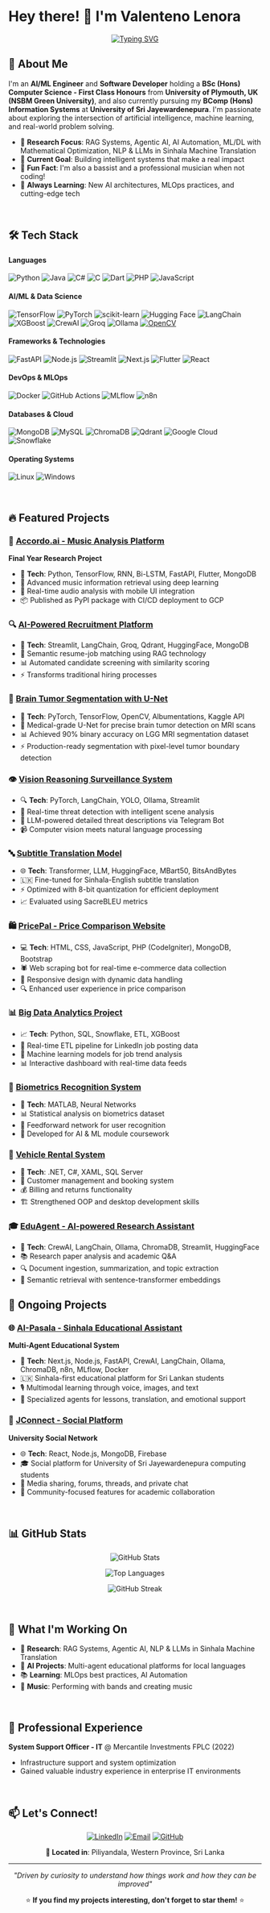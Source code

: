 # Hey there! 👋 I'm Valenteno Lenora

<div align="center">
  
[![Typing SVG](https://readme-typing-svg.herokuapp.com?font=Fira+Code&pause=1000&color=36BCF7&width=435&lines=AI%2FML+Engineer+%F0%9F%A4%96;Full+Stack+Developer+%F0%9F%92%BB;Research+%26+Innovation+Driven+%F0%9F%94%AC;Music+%26+Tech+Passionate+%F0%9F%8E%B5)](https://git.io/typing-svg)

</div>

## 🚀 About Me

I'm an **AI/ML Engineer** and **Software Developer** holding a **BSc (Hons) Computer Science - First Class Honours** from **University of Plymouth, UK (NSBM Green University)**, and also currently pursuing my **BComp (Hons) Information Systems** at **University of Sri Jayewardenepura**. I'm passionate about exploring the intersection of artificial intelligence, machine learning, and real-world problem solving.

- 🔬 **Research Focus**: RAG Systems, Agentic AI, AI Automation, ML/DL with Mathematical Optimization, NLP & LLMs in Sinhala Machine Translation
- 🎯 **Current Goal**: Building intelligent systems that make a real impact
- 🎵 **Fun Fact**: I'm also a bassist and a professional musician when not coding!
- 🌱 **Always Learning**: New AI architectures, MLOps practices, and cutting-edge tech

<br>

## 🛠️ Tech Stack

#### Languages
![Python](https://img.shields.io/badge/Python-3776AB?style=for-the-badge&logo=python&logoColor=white)
![Java](https://img.shields.io/badge/Java-ED8B00?style=for-the-badge&logo=java&logoColor=white)
![C#](https://img.shields.io/badge/C%23-239120?style=for-the-badge&logo=c-sharp&logoColor=white)
![C](https://img.shields.io/badge/C-00599C?style=for-the-badge&logo=c&logoColor=white)
![Dart](https://img.shields.io/badge/Dart-0175C2?style=for-the-badge&logo=dart&logoColor=white)
![PHP](https://img.shields.io/badge/PHP-777BB4?style=for-the-badge&logo=php&logoColor=white)
![JavaScript](https://img.shields.io/badge/JavaScript-F7DF1E?style=for-the-badge&logo=javascript&logoColor=black)

#### AI/ML & Data Science
![TensorFlow](https://img.shields.io/badge/TensorFlow-FF6F00?style=for-the-badge&logo=tensorflow&logoColor=white)
![PyTorch](https://img.shields.io/badge/PyTorch-EE4C2C?style=for-the-badge&logo=pytorch&logoColor=white)
![scikit-learn](https://img.shields.io/badge/scikit--learn-F7931E?style=for-the-badge&logo=scikit-learn&logoColor=white)
![Hugging Face](https://img.shields.io/badge/%F0%9F%A4%97%20Hugging%20Face-FFD21E?style=for-the-badge)
![LangChain](https://img.shields.io/badge/LangChain-121212?style=for-the-badge&logo=chainlink&logoColor=white)
![XGBoost](https://img.shields.io/badge/XGBoost-FF6600?style=for-the-badge&logo=xgboost&logoColor=white)
![CrewAI](https://img.shields.io/badge/CrewAI-4B8BBE?style=for-the-badge&logo=openai&logoColor=white)
![Groq](https://img.shields.io/badge/Groq-F55036?style=for-the-badge&logo=groq&logoColor=white)
![Ollama](https://img.shields.io/badge/Ollama-000000?style=for-the-badge&logo=ollama&logoColor=white)
[![OpenCV](https://img.shields.io/badge/OpenCV-27338e?style=for-the-badge&logo=opencv&logoColor=white)](https://opencv.org/)

#### Frameworks & Technologies
![FastAPI](https://img.shields.io/badge/FastAPI-009688?style=for-the-badge&logo=fastapi&logoColor=white)
![Node.js](https://img.shields.io/badge/Node.js-43853D?style=for-the-badge&logo=node.js&logoColor=white)
![Streamlit](https://img.shields.io/badge/Streamlit-FF4B4B?style=for-the-badge&logo=streamlit&logoColor=white)
![Next.js](https://img.shields.io/badge/Next.js-000000?style=for-the-badge&logo=next.js&logoColor=white)
![Flutter](https://img.shields.io/badge/Flutter-02569B?style=for-the-badge&logo=flutter&logoColor=white)
![React](https://img.shields.io/badge/React-20232A?style=for-the-badge&logo=react&logoColor=61DAFB)

#### DevOps & MLOps
![Docker](https://img.shields.io/badge/Docker-2496ED?style=for-the-badge&logo=docker&logoColor=white)
![GitHub Actions](https://img.shields.io/badge/GitHub%20Actions-2088FF?style=for-the-badge&logo=github-actions&logoColor=white)
![MLflow](https://img.shields.io/badge/MLflow-0194E2?style=for-the-badge&logo=mlflow&logoColor=white)
![n8n](https://img.shields.io/badge/n8n-EA4B71?style=for-the-badge&logo=n8n&logoColor=white)

#### Databases & Cloud
![MongoDB](https://img.shields.io/badge/MongoDB-4EA94B?style=for-the-badge&logo=mongodb&logoColor=white)
![MySQL](https://img.shields.io/badge/MySQL-00000F?style=for-the-badge&logo=mysql&logoColor=white)
![ChromaDB](https://img.shields.io/badge/ChromaDB-FF6B35?style=for-the-badge&logo=chroma&logoColor=white)
![Qdrant](https://img.shields.io/badge/Qdrant-DC382D?style=for-the-badge&logo=qdrant&logoColor=white)
![Google Cloud](https://img.shields.io/badge/Google%20Cloud-4285F4?style=for-the-badge&logo=google-cloud&logoColor=white)
![Snowflake](https://img.shields.io/badge/Snowflake-29B5E8?style=for-the-badge&logo=snowflake&logoColor=white)

#### Operating Systems
![Linux](https://img.shields.io/badge/Linux-FCC624?style=for-the-badge&logo=linux&logoColor=black)
![Windows](https://img.shields.io/badge/Windows-0078D6?style=for-the-badge&logo=windows&logoColor=white)

<br>

## 🔥 Featured Projects

### 🎵 [Accordo.ai - Music Analysis Platform](https://github.com/NightKing-V/Chord-Classification-Model-accordo.ai-)
**Final Year Research Project**
- 🧠 **Tech**: Python, TensorFlow, RNN, Bi-LSTM, FastAPI, Flutter, MongoDB
- 🎯 Advanced music information retrieval using deep learning
- 🚀 Real-time audio analysis with mobile UI integration
- 📦 Published as PyPI package with CI/CD deployment to GCP

### 🔍 [AI-Powered Recruitment Platform](https://github.com/NightKing-V/AI-Recruitment-Platform)
- 🎯 **Tech**: Streamlit, LangChain, Groq, Qdrant, HuggingFace, MongoDB
- 🧠 Semantic resume-job matching using RAG technology
- 📊 Automated candidate screening with similarity scoring
- ⚡ Transforms traditional hiring processes

### 🧠 [Brain Tumor Segmentation with U-Net](https://github.com/NightKing-V/TumorImageSegmentation)
- 🎯 **Tech**: PyTorch, TensorFlow, OpenCV, Albumentations, Kaggle API
- 🏥 Medical-grade U-Net for precise brain tumor detection on MRI scans
- 📊 Achieved 90% binary accuracy on LGG MRI segmentation dataset
- ⚡ Production-ready segmentation with pixel-level tumor boundary detection

### 👁️ [Vision Reasoning Surveillance System](https://github.com/NightKing-V/VisionReasoningSecuritySystem)
- 🔍 **Tech**: PyTorch, LangChain, YOLO, Ollama, Streamlit
- 🚨 Real-time threat detection with intelligent scene analysis
- 🤖 LLM-powered detailed threat descriptions via Telegram Bot
- 📹 Computer vision meets natural language processing

### 🔤 [Subtitle Translation Model](https://github.com/NightKing-V/SubtitleLLM_EngtoSin)
- 🌐 **Tech**: Transformer, LLM, HuggingFace, MBart50, BitsAndBytes
- 🇱🇰 Fine-tuned for Sinhala-English subtitle translation
- ⚡ Optimized with 8-bit quantization for efficient deployment
- 📈 Evaluated using SacreBLEU metrics

### 🛍️ [PricePal - Price Comparison Website](https://github.com/NightKing-V/CompGroupProject---PriceComparisionWebSite)
- 💻 **Tech**: HTML, CSS, JavaScript, PHP (CodeIgniter), MongoDB, Bootstrap
- 🕷️ Web scraping bot for real-time e-commerce data collection
- 📱 Responsive design with dynamic data handling
- 🔍 Enhanced user experience in price comparison

### 📊 [Big Data Analytics Project](https://github.com/NightKing-V/)
- 📈 **Tech**: Python, SQL, Snowflake, ETL, XGBoost
- 🔗 Real-time ETL pipeline for LinkedIn job posting data
- 🤖 Machine learning models for job trend analysis
- 📊 Interactive dashboard with real-time data feeds

### 🔐 [Biometrics Recognition System](https://github.com/NightKing-V/)
- 🧠 **Tech**: MATLAB, Neural Networks
- 📊 Statistical analysis on biometrics dataset
- 🤖 Feedforward network for user recognition
- 🎯 Developed for AI & ML module coursework

### 🚗 [Vehicle Rental System](https://github.com/NightKing-V/CSharp-GroupProject)
- 💼 **Tech**: .NET, C#, XAML, SQL Server
- 👥 Customer management and booking system
- 💰 Billing and returns functionality
- 🏗️ Strengthened OOP and desktop development skills

### 🎓 [EduAgent - AI-powered Research Assistant](https://github.com/NightKing-V/EduAgent)
- 🤖 **Tech**: CrewAI, LangChain, Ollama, ChromaDB, Streamlit, HuggingFace
- 📚 Research paper analysis and academic Q&A
- 🔍 Document ingestion, summarization, and topic extraction
- 🧠 Semantic retrieval with sentence-transformer embeddings

## 🚧 Ongoing Projects

### 🌐 [AI-Pasala - Sinhala Educational Assistant](https://github.com/NightKing-V/)
**Multi-Agent Educational System**
- 🤖 **Tech**: Next.js, Node.js, FastAPI, CrewAI, LangChain, Ollama, ChromaDB, n8n, MLflow, Docker
- 🇱🇰 Sinhala-first educational platform for Sri Lankan students
- 🎙️ Multimodal learning through voice, images, and text
- 🎯 Specialized agents for lessons, translation, and emotional support

### 👥 [JConnect - Social Platform](https://github.com/NightKing-V/)
**University Social Network**
- 🌐 **Tech**: React, Node.js, MongoDB, Firebase
- 🎓 Social platform for University of Sri Jayewardenepura computing students
- 💬 Media sharing, forums, threads, and private chat
- 📱 Community-focused features for academic collaboration

<br>

## 📊 GitHub Stats

<div align="center">
  
![GitHub Stats](https://github-readme-stats.vercel.app/api?username=NightKing-V&show_icons=true&theme=radical&count_private=true)

![Top Languages](https://github-readme-stats.vercel.app/api/top-langs/?username=NightKing-V&layout=compact&theme=radical)

![GitHub Streak](https://github-readme-streak-stats.herokuapp.com/?user=NightKing-V&theme=radical)

</div>

<br>

## 🎯 What I'm Working On

- 🔬 **Research**: RAG Systems, Agentic AI, NLP & LLMs in Sinhala Machine Translation
- 🤖 **AI Projects**: Multi-agent educational platforms for local languages
- 📚 **Learning**: MLOps best practices, AI Automation
- 🎵 **Music**: Performing with bands and creating music

<br>

## 🌟 Professional Experience

**System Support Officer - IT** @ Mercantile Investments FPLC (2022)
- Infrastructure support and system optimization
- Gained valuable industry experience in enterprise IT environments

<br>

## 📫 Let's Connect!

<div align="center">

[![LinkedIn](https://img.shields.io/badge/LinkedIn-0077B5?style=for-the-badge&logo=linkedin&logoColor=white)](https://linkedin.com/in/valentenolenora)
[![Email](https://img.shields.io/badge/Email-D14836?style=for-the-badge&logo=gmail&logoColor=white)](mailto:valentenocavlenora@gmail.com)
[![GitHub](https://img.shields.io/badge/GitHub-100000?style=for-the-badge&logo=github&logoColor=white)](https://github.com/NightKing-V)

**📍 Located in**: Piliyandala, Western Province, Sri Lanka  

</div>

---

<div align="center">
  
*"Driven by curiosity to understand how things work and how they can be improved"*

⭐ **If you find my projects interesting, don't forget to star them!** ⭐

</div>
